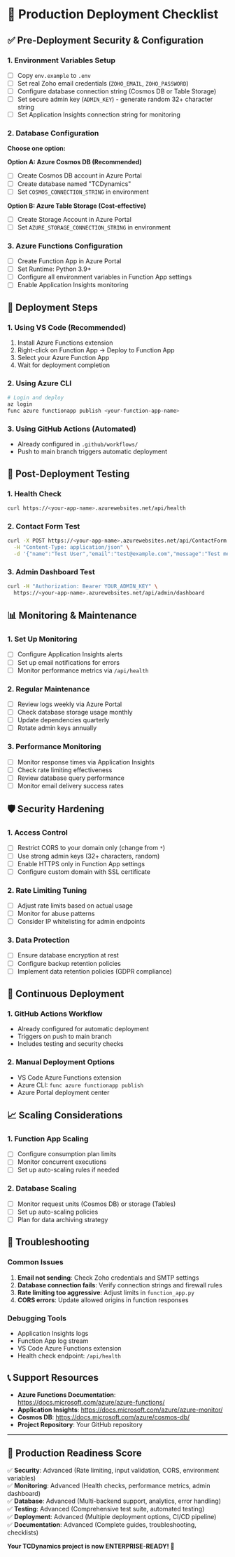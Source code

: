 # 🚀 Production Deployment Checklist

## ✅ **Pre-Deployment Security & Configuration**

### **1. Environment Variables Setup**

- [ ] Copy `env.example` to `.env`
- [ ] Set real Zoho email credentials (`ZOHO_EMAIL`, `ZOHO_PASSWORD`)
- [ ] Configure database connection string (Cosmos DB or Table Storage)
- [ ] Set secure admin key (`ADMIN_KEY`) - generate random 32+ character string
- [ ] Set Application Insights connection string for monitoring

### **2. Database Configuration**

**Choose one option:**

**Option A: Azure Cosmos DB (Recommended)**

- [ ] Create Cosmos DB account in Azure Portal
- [ ] Create database named "TCDynamics"
- [ ] Set `COSMOS_CONNECTION_STRING` in environment

**Option B: Azure Table Storage (Cost-effective)**

- [ ] Create Storage Account in Azure Portal
- [ ] Set `AZURE_STORAGE_CONNECTION_STRING` in environment

### **3. Azure Functions Configuration**

- [ ] Create Function App in Azure Portal
- [ ] Set Runtime: Python 3.9+
- [ ] Configure all environment variables in Function App settings
- [ ] Enable Application Insights monitoring

## 🔧 **Deployment Steps**

### **1. Using VS Code (Recommended)**

1. Install Azure Functions extension
2. Right-click on Function App → Deploy to Function App
3. Select your Azure Function App
4. Wait for deployment completion

### **2. Using Azure CLI**

```bash
# Login and deploy
az login
func azure functionapp publish <your-function-app-name>
```

### **3. Using GitHub Actions (Automated)**

- Already configured in `.github/workflows/`
- Push to main branch triggers automatic deployment

## 🧪 **Post-Deployment Testing**

### **1. Health Check**

```bash
curl https://<your-app-name>.azurewebsites.net/api/health
```

### **2. Contact Form Test**

```bash
curl -X POST https://<your-app-name>.azurewebsites.net/api/ContactForm \
  -H "Content-Type: application/json" \
  -d '{"name":"Test User","email":"test@example.com","message":"Test message"}'
```

### **3. Admin Dashboard Test**

```bash
curl -H "Authorization: Bearer YOUR_ADMIN_KEY" \
  https://<your-app-name>.azurewebsites.net/api/admin/dashboard
```

## 📊 **Monitoring & Maintenance**

### **1. Set Up Monitoring**

- [ ] Configure Application Insights alerts
- [ ] Set up email notifications for errors
- [ ] Monitor performance metrics via `/api/health`

### **2. Regular Maintenance**

- [ ] Review logs weekly via Azure Portal
- [ ] Check database storage usage monthly
- [ ] Update dependencies quarterly
- [ ] Rotate admin keys annually

### **3. Performance Monitoring**

- [ ] Monitor response times via Application Insights
- [ ] Check rate limiting effectiveness
- [ ] Review database query performance
- [ ] Monitor email delivery success rates

## 🛡️ **Security Hardening**

### **1. Access Control**

- [ ] Restrict CORS to your domain only (change from `*`)
- [ ] Use strong admin keys (32+ characters, random)
- [ ] Enable HTTPS only in Function App settings
- [ ] Configure custom domain with SSL certificate

### **2. Rate Limiting Tuning**

- [ ] Adjust rate limits based on actual usage
- [ ] Monitor for abuse patterns
- [ ] Consider IP whitelisting for admin endpoints

### **3. Data Protection**

- [ ] Ensure database encryption at rest
- [ ] Configure backup retention policies
- [ ] Implement data retention policies (GDPR compliance)

## 🔄 **Continuous Deployment**

### **1. GitHub Actions Workflow**

- Already configured for automatic deployment
- Triggers on push to main branch
- Includes testing and security checks

### **2. Manual Deployment Options**

- VS Code Azure Functions extension
- Azure CLI: `func azure functionapp publish`
- Azure Portal deployment center

## 📈 **Scaling Considerations**

### **1. Function App Scaling**

- [ ] Configure consumption plan limits
- [ ] Monitor concurrent executions
- [ ] Set up auto-scaling rules if needed

### **2. Database Scaling**

- [ ] Monitor request units (Cosmos DB) or storage (Tables)
- [ ] Set up auto-scaling policies
- [ ] Plan for data archiving strategy

## 🚨 **Troubleshooting**

### **Common Issues**

1. **Email not sending**: Check Zoho credentials and SMTP settings
2. **Database connection fails**: Verify connection strings and firewall rules
3. **Rate limiting too aggressive**: Adjust limits in `function_app.py`
4. **CORS errors**: Update allowed origins in function responses

### **Debugging Tools**

- Application Insights logs
- Function App log stream
- VS Code Azure Functions extension
- Health check endpoint: `/api/health`

## 📞 **Support Resources**

- **Azure Functions Documentation**: https://docs.microsoft.com/azure/azure-functions/
- **Application Insights**: https://docs.microsoft.com/azure/azure-monitor/
- **Cosmos DB**: https://docs.microsoft.com/azure/cosmos-db/
- **Project Repository**: Your GitHub repository

---

## 🎉 **Production Readiness Score**

✅ **Security**: Advanced (Rate limiting, input validation, CORS, environment variables)  
✅ **Monitoring**: Advanced (Health checks, performance metrics, admin dashboard)  
✅ **Database**: Advanced (Multi-backend support, analytics, error handling)  
✅ **Testing**: Advanced (Comprehensive test suite, automated testing)  
✅ **Deployment**: Advanced (Multiple deployment options, CI/CD pipeline)  
✅ **Documentation**: Advanced (Complete guides, troubleshooting, checklists)

**Your TCDynamics project is now ENTERPRISE-READY! 🚀**
